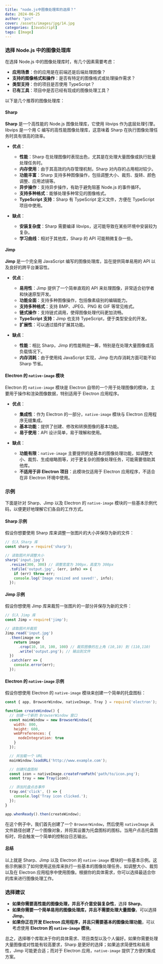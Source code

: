 ```yaml
---
title: "node.js中图像处理库的选择？"
date: 2024-06-25
author: "pzc"
cover: /assets/images/jpg/14.jpg
categories: [JavaScript]
tags: [Image]
---
```

### 选择 Node.js 中的图像处理库

在选择 Node.js 中的图像处理库时，有几个因素需要考虑：

- **应用场景**：你的应用是在前端还是后端处理图像？
- **支持的图像格式和操作**：是否有特定的图像格式或处理操作需求？
- **类型支持**：你的项目是否使用 TypeScript？
- **已有工具**：项目中是否已经有现成的图像处理工具？

以下是几个推荐的图像处理库：
#### Sharp

**Sharp** 是一个高性能的 Node.js 图像处理库，它使用 libvips 作为底层处理引擎。libvips 是一个用 C 编写的高性能图像处理库，这意味着 Sharp 在执行图像处理任务时具有很高的效率。

- **优点**：
  - **性能**：Sharp 在处理图像时表现出色，尤其是在处理大量图像或执行批量处理任务时。
  - **内存使用**：由于其高效的内存管理机制，Sharp 对内存的占用相对较少。
  - **功能丰富**：Sharp 支持多种图像操作，包括调整大小、裁剪、旋转、颜色调整、应用滤镜等。
  - **异步操作**：支持异步操作，有助于避免阻塞 Node.js 的事件循环。
  - **支持多种格式**：能够处理多种常见的图像格式。
  - **TypeScript 支持**：Sharp 有 TypeScript 定义文件，方便在 TypeScript 项目中使用。

- **缺点**：
  - **安装复杂度**：Sharp 需要编译 libvips，这可能导致在某些环境中安装较为复杂。
  - **学习曲线**：相对于其他库，Sharp 的 API 可能稍微复杂一些。

#### Jimp

**Jimp** 是一个完全用 JavaScript 编写的图像处理库，旨在提供简单易用的 API 以及良好的跨平台兼容性。

- **优点**：
  - **易用性**：Jimp 提供了一个简单直观的 API 来处理图像，非常适合初学者和快速原型开发。
  - **功能全面**：支持多种图像操作，包括像素级别的编辑能力。
  - **支持多种格式**：支持 BMP、JPEG、PNG 和 GIF 等常见格式。
  - **链式操作**：支持链式调用，使得图像处理代码更加流畅。
  - **TypeScript 支持**：Jimp 也支持 TypeScript，便于类型安全的开发。
  - **扩展性**：可以通过插件扩展其功能。

- **缺点**：
  - **性能**：相比 Sharp，Jimp 的性能稍逊一筹，特别是在处理大量图像或高负载情况下。
  - **内存消耗**：由于使用纯 JavaScript 实现，Jimp 在内存消耗方面可能不如 Sharp 节省。

#### Electron 的 `native-image` 模块

Electron 的 `native-image` 模块是 Electron 自带的一个用于处理图像的模块，主要用于操作和渲染图像数据，特别适用于 Electron 应用程序。

- **优点**：
  - **集成性**：作为 Electron 的一部分，`native-image` 模块与 Electron 应用程序无缝集成。
  - **基本功能**：提供了创建、修改和转换图像的基本功能。
  - **易于使用**：API 设计简单，易于理解和使用。

- **缺点**：
  - **功能有限**：`native-image` 主要提供的是基本的图像处理功能，如调整大小、裁剪、生成缩略图等，对于更复杂的图像处理任务，可能需要借助其他库。
  - **不适用于非 Electron 项目**：此模块仅适用于 Electron 应用程序，不适合在非 Electron 环境中使用。

### 示例
下面是针对 Sharp、Jimp 以及 Electron 的 `native-image` 模块的一些基本示例代码，以便更好地理解它们各自的工作方式。

#### Sharp 示例

假设你想要使用 Sharp 库来调整一张图片的大小并保存为新的文件：

```javascript
// 引入 Sharp 库
const sharp = require('sharp');

// 读取图片并调整大小
sharp('input.jpg')
  .resize(300, 300) // 调整宽度为 300px，高度为 300px
  .toFile('output.jpg', (err, info) => {
    if (err) throw err;
    console.log('Image resized and saved!', info);
  });
```

#### Jimp 示例

假设你想使用 Jimp 库来裁剪一张图片的一部分并保存为新的文件：

```javascript
// 引入 Jimp 库
const Jimp = require('jimp');

// 读取图片并裁剪
Jimp.read('input.jpg')
  .then(image => {
    return image
      .crop(10, 10, 100, 100) // 裁剪图像的左上角 (10,10) 到 (110,110)
      .write('output.png'); // 输出到文件
  })
  .catch(err => {
    console.error(err);
  });
```

#### Electron 的 `native-image` 示例

假设你想使用 Electron 的 `native-image` 模块来创建一个简单的托盘图标：

```javascript
const { app, BrowserWindow, nativeImage, Tray } = require('electron');

function createWindow() {
  // 创建一个新的 BrowserWindow 窗口
  const mainWindow = new BrowserWindow({
    width: 800,
    height: 600,
    webPreferences: {
      nodeIntegration: true
    }
  });

  // 并加载一个 URL
  mainWindow.loadURL('http://www.example.com');

  // 创建托盘图标
  const icon = nativeImage.createFromPath('path/to/icon.png');
  const tray = new Tray(icon);

  // 添加托盘点击事件
  tray.on('click', () => {
    console.log('Tray icon clicked.');
  });
}

app.whenReady().then(createWindow);
```

在这个例子中，我们首先创建了一个 `BrowserWindow`，然后使用 `nativeImage` 从文件路径创建了一个图像对象，并将其设置为托盘图标的图标。当用户点击托盘图标时，将会触发一个简单的控制台日志输出。

#### 总结

以上就是 Sharp、Jimp 以及 Electron 的 `native-image` 模块的一些基本示例。这些示例展示了如何使用这些库来执行一些基本的图像处理任务，如调整大小、裁剪以及在 Electron 应用程序中使用图像。根据你的具体需求，你可以选择最适合你的库来进行图像处理工作。

### 选择建议

- **如果你需要高性能的图像处理，并且不介意安装复杂性**，选择 **Sharp**。
- **如果你需要一个简单易用的图像处理库，并且不需要处理大量图像**，可以选择 **Jimp**。
- **如果你正在开发 Electron 应用程序，并且只需要基本的图像处理功能**，可以考虑使用 **Electron 的 `native-image` 模块**。

总之，选择哪个库取决于你的具体需求、项目类型以及个人偏好。如果你需要处理大量图像或对性能有较高要求，Sharp 是更好的选择；如果追求简便性和易用性，Jimp 可能更合适；而对于 Electron 应用，`native-image` 提供了方便的集成方案。